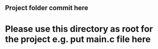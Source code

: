 ## Project folder commit here
# Please use this directory as root for the project e.g. put main.c file here

